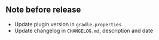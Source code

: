 ## Note before release
- Update plugin version in `gradle.properties`
- Update changelog in `CHANGELOG.md`, description and date


